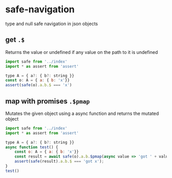 # safe-navigation

type and null safe navigation in json objects

## get `.$`

Returns the value or undefined if any value on the path to it is undefined

```js
import safe from '../index'
import * as assert from 'assert'

type A = { a?: { b?: string }}
const o: A = { a: { b: 'x'}}
assert(safe(o).a.b.$ === 'x')

```

## map with promises `.$pmap`

Mutates the given object using a async function and returns the mutated object

```js
import safe from '../index'
import * as assert from 'assert'

type A = { a?: { b?: string }}
async function test() {
    const o: A = { a: { b: 'x'}}
    const result = await safe(o).a.b.$pmap(async value => 'got ' + value)
    assert(safe(result).a.b.$ === 'got x');
}
test()

```



